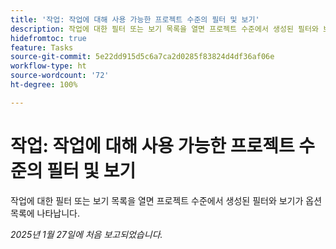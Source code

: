 ```yaml
---
title: '작업: 작업에 대해 사용 가능한 프로젝트 수준의 필터 및 보기'
description: 작업에 대한 필터 또는 보기 목록을 열면 프로젝트 수준에서 생성된 필터와 보기가 옵션 목록에 나타납니다.
hidefromtoc: true
feature: Tasks
source-git-commit: 5e22dd915d5c6a7ca2d0285f83824d4df36af06e
workflow-type: ht
source-wordcount: '72'
ht-degree: 100%

---
```


# 작업: 작업에 대해 사용 가능한 프로젝트 수준의 필터 및 보기

작업에 대한 필터 또는 보기 목록을 열면 프로젝트 수준에서 생성된 필터와 보기가 옵션 목록에 나타납니다.

_2025년 1월 27일에 처음 보고되었습니다._
